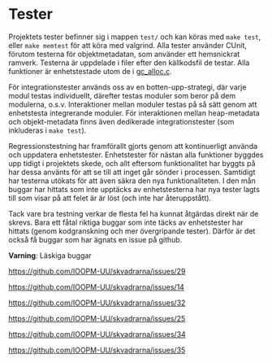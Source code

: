 # Tester
Projektets tester befinner sig i mappen `test/` och kan köras med `make test`, eller `make memtest` för att köra med valgrind. Alla tester använder CUnit, förutom testerna för objektmetadatan, som använder ett hemsnickrat ramverk. Testerna är uppdelade i filer efter den källkodsfil de testar. Alla funktioner är enhetstestade utom de i [gc_alloc.c](../src/gc_alloc.c). 

För integrationstester används oss av en botten-upp-strategi, där varje modul testas individuellt, därefter testas moduler som beror på dem modulerna, o.s.v. Interaktioner mellan moduler testas på så sätt genom att enhetstesta integrerande moduler. För interaktionen mellan heap-metadata och objekt-metadata finns även dedikerade integrationstester (som inkluderas i `make test`).

Regressionstestning har framförallt gjorts genom att kontinuerligt använda och uppdatera enhetstester. Enhetstester för nästan alla funktioner byggdes upp tidigt i projektets skede, och allt eftersom funktionalitet har byggts på har dessa använts för att se till att inget går sönder i processen. Samtidigt har testerna utökats för att även säkra den nya funktionaliteten. I den mån buggar har hittats som inte upptäcks av enhetstesterna har nya tester lagts till som visar på att felet är är löst (och inte har återuppstått).

Tack vare bra testning verkar de flesta fel ha kunnat åtgärdas direkt när de skrevs. Bara ett fåtal riktiga buggar som inte täcks av enhetstester har hittats (genom kodgranskning och mer övergripande tester). Därför är det också få buggar som har ägnats en issue på github.

**Varning**: Läskiga buggar

https://github.com/IOOPM-UU/skvadrarna/issues/29

https://github.com/IOOPM-UU/skvadrarna/issues/14

https://github.com/IOOPM-UU/skvadrarna/issues/32

https://github.com/IOOPM-UU/skvadrarna/issues/25

https://github.com/IOOPM-UU/skvadrarna/issues/34

https://github.com/IOOPM-UU/skvadrarna/issues/35

